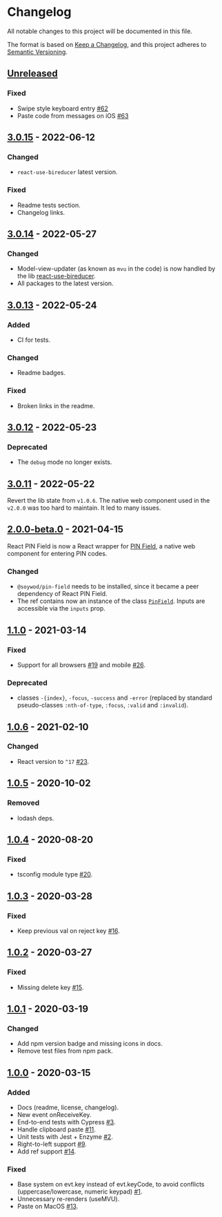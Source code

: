 # Changelog

All notable changes to this project will be documented in this file.

The format is based on [Keep a
Changelog](https://keepachangelog.com/en/1.0.0/), and this project
adheres to [Semantic Versioning](https://semver.org/spec/v2.0.0.html).

## [Unreleased]

### Fixed

- Swipe style keyboard entry [#62]
- Paste code from messages on iOS [#63]

## [3.0.15] - 2022-06-12

### Changed

- `react-use-bireducer` latest version.

### Fixed

- Readme tests section.
- Changelog links.

## [3.0.14] - 2022-05-27

### Changed

- Model-view-updater (as known as `mvu` in the code) is now handled by
  the lib [react-use-bireducer](https://github.com/soywod/react-use-bireducer).
- All packages to the latest version.

## [3.0.13] - 2022-05-24

### Added

- CI for tests.

### Changed

- Readme badges.

### Fixed

- Broken links in the readme.

## [3.0.12] - 2022-05-23

### Deprecated

- The `debug` mode no longer exists.

## [3.0.11] - 2022-05-22

Revert the lib state from `v1.0.6`. The native web component used in
the `v2.0.0` was too hard to maintain. It led to many issues.

## [2.0.0-beta.0] - 2021-04-15

React PIN Field is now a React wrapper for [PIN
Field](https://github.com/soywod/pin-field), a native web component
for entering PIN codes.

### Changed

- `@soywod/pin-field` needs to be installed, since it became a peer
  dependency of React PIN Field.
- The ref contains now an instance of the class
  [`PinField`](https://github.com/soywod/pin-field/blob/master/lib/pin-field.ts).
  Inputs are accessible via the `inputs` prop.

## [1.1.0] - 2021-03-14

### Fixed

- Support for all browsers [#19] and mobile [#26].

### Deprecated

- classes `-{index}`, `-focus`, `-success` and `-error` (replaced by
  standard pseudo-classes `:nth-of-type`, `:focus`, `:valid` and
  `:invalid`).

## [1.0.6] - 2021-02-10

### Changed

- React version to `^17` [#23].

## [1.0.5] - 2020-10-02

### Removed

- lodash deps.

## [1.0.4] - 2020-08-20

### Fixed

- tsconfig module type [#20].

## [1.0.3] - 2020-03-28

### Fixed

- Keep previous val on reject key [#16].

## [1.0.2] - 2020-03-27

### Fixed

- Missing delete key [#15].

## [1.0.1] - 2020-03-19

### Changed

- Add npm version badge and missing icons in docs.
- Remove test files from npm pack.

## [1.0.0] - 2020-03-15

### Added

- Docs (readme, license, changelog).
- New event onReceiveKey.
- End-to-end tests with Cypress [#3].
- Handle clipboard paste [#11].
- Unit tests with Jest + Enzyme [#2].
- Right-to-left support [#9].
- Add ref support [#14].

### Fixed

- Base system on evt.key instead of evt.keyCode, to avoid conflicts
  (uppercase/lowercase, numeric keypad) [#1].
- Unnecessary re-renders (useMVU).
- Paste on MacOS [#13].

[unreleased]: https://github.com/soywod/react-pin-field/compare/v3.0.15...HEAD
[3.0.15]: https://github.com/soywod/react-pin-field/compare/v3.0.14...v3.0.15
[3.0.14]: https://github.com/soywod/react-pin-field/compare/v3.0.13...v3.0.14
[3.0.13]: https://github.com/soywod/react-pin-field/compare/v3.0.12...v3.0.13
[3.0.12]: https://github.com/soywod/react-pin-field/compare/v3.0.11...v3.0.12
[3.0.11]: https://github.com/soywod/react-pin-field/compare/v2.0.0-beta.0...v3.0.11
[2.0.0-beta.0]: https://github.com/soywod/react-pin-field/compare/v1.1.0...v2.0.0-beta.0
[1.1.0]: https://github.com/soywod/react-pin-field/compare/v1.0.6...v1.1.0
[1.0.6]: https://github.com/soywod/react-pin-field/compare/v1.0.5...v1.0.6
[1.0.5]: https://github.com/soywod/react-pin-field/compare/v1.0.4...v1.0.5
[1.0.4]: https://github.com/soywod/react-pin-field/compare/v1.0.3...v1.0.4
[1.0.3]: https://github.com/soywod/react-pin-field/compare/v1.0.2...v1.0.3
[1.0.2]: https://github.com/soywod/react-pin-field/compare/v1.0.1...v1.0.2
[1.0.1]: https://github.com/soywod/react-pin-field/compare/v1.0.0...v1.0.1
[1.0.0]: https://github.com/soywod/react-pin-field/releases/tag/v1.0.0

[#1]: https://github.com/soywod/react-pin-field/issues/1
[#2]: https://github.com/soywod/react-pin-field/issues/2
[#3]: https://github.com/soywod/react-pin-field/issues/3
[#9]: https://github.com/soywod/react-pin-field/issues/9
[#11]: https://github.com/soywod/react-pin-field/issues/11
[#13]: https://github.com/soywod/react-pin-field/issues/13
[#14]: https://github.com/soywod/react-pin-field/issues/14
[#15]: https://github.com/soywod/react-pin-field/issues/15
[#16]: https://github.com/soywod/react-pin-field/issues/16
[#19]: https://github.com/soywod/react-pin-field/issues/19
[#20]: https://github.com/soywod/react-pin-field/issues/20
[#23]: https://github.com/soywod/react-pin-field/issues/23
[#26]: https://github.com/soywod/react-pin-field/issues/26
[#62]: https://github.com/soywod/react-pin-field/issues/62
[#63]: https://github.com/soywod/react-pin-field/issues/63
